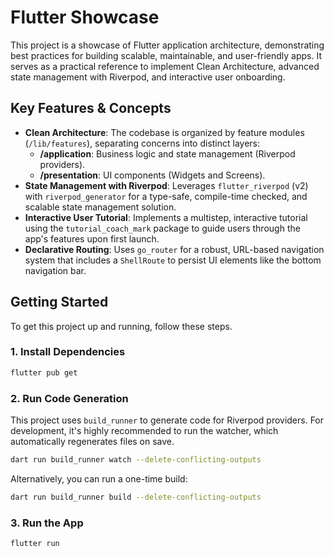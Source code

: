 # Flutter Showcase

This project is a showcase of Flutter application architecture, demonstrating best practices for building scalable, maintainable, and user-friendly apps. It serves as a practical reference to implement Clean Architecture, advanced state management with Riverpod, and interactive user onboarding.

## Key Features & Concepts

- **Clean Architecture**: The codebase is organized by feature modules (`/lib/features`), separating concerns into distinct layers:
  - **/application**: Business logic and state management (Riverpod providers).
  - **/presentation**: UI components (Widgets and Screens).
- **State Management with Riverpod**: Leverages `flutter_riverpod` (v2) with `riverpod_generator` for a type-safe, compile-time checked, and scalable state management solution.
- **Interactive User Tutorial**: Implements a multistep, interactive tutorial using the `tutorial_coach_mark` package to guide users through the app's features upon first launch.
- **Declarative Routing**: Uses `go_router` for a robust, URL-based navigation system that includes a `ShellRoute` to persist UI elements like the bottom navigation bar.

## Getting Started

To get this project up and running, follow these steps.

### 1. Install Dependencies

```sh
flutter pub get
```

### 2. Run Code Generation

This project uses `build_runner` to generate code for Riverpod providers. For development, it's highly recommended to run the watcher, which automatically regenerates files on save.

```sh
dart run build_runner watch --delete-conflicting-outputs
```

Alternatively, you can run a one-time build:

```sh
dart run build_runner build --delete-conflicting-outputs
```

### 3. Run the App

```sh
flutter run
```
